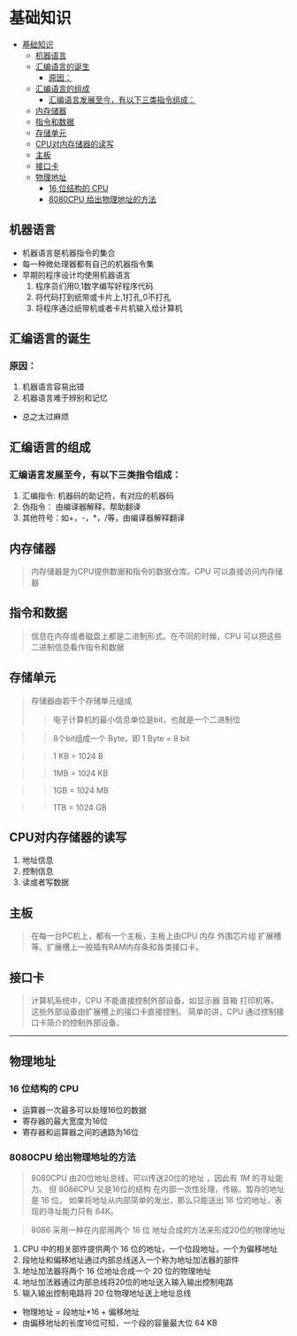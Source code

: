 # 基础知识
<!-- TOC -->

- [基础知识](#%E5%9F%BA%E7%A1%80%E7%9F%A5%E8%AF%86)
    - [机器语言](#%E6%9C%BA%E5%99%A8%E8%AF%AD%E8%A8%80)
    - [汇编语言的诞生](#%E6%B1%87%E7%BC%96%E8%AF%AD%E8%A8%80%E7%9A%84%E8%AF%9E%E7%94%9F)
        - [原因：](#%E5%8E%9F%E5%9B%A0%EF%BC%9A)
    - [汇编语言的组成](#%E6%B1%87%E7%BC%96%E8%AF%AD%E8%A8%80%E7%9A%84%E7%BB%84%E6%88%90)
        - [汇编语言发展至今，有以下三类指令组成：](#%E6%B1%87%E7%BC%96%E8%AF%AD%E8%A8%80%E5%8F%91%E5%B1%95%E8%87%B3%E4%BB%8A%EF%BC%8C%E6%9C%89%E4%BB%A5%E4%B8%8B%E4%B8%89%E7%B1%BB%E6%8C%87%E4%BB%A4%E7%BB%84%E6%88%90%EF%BC%9A)
    - [内存储器](#%E5%86%85%E5%AD%98%E5%82%A8%E5%99%A8)
    - [指令和数据](#%E6%8C%87%E4%BB%A4%E5%92%8C%E6%95%B0%E6%8D%AE)
    - [存储单元](#%E5%AD%98%E5%82%A8%E5%8D%95%E5%85%83)
    - [CPU对内存储器的读写](#cpu%E5%AF%B9%E5%86%85%E5%AD%98%E5%82%A8%E5%99%A8%E7%9A%84%E8%AF%BB%E5%86%99)
    - [主板](#%E4%B8%BB%E6%9D%BF)
    - [接口卡](#%E6%8E%A5%E5%8F%A3%E5%8D%A1)
    - [物理地址](#%E7%89%A9%E7%90%86%E5%9C%B0%E5%9D%80)
        - [16 位结构的 CPU](#16-%E4%BD%8D%E7%BB%93%E6%9E%84%E7%9A%84-cpu)
        - [8080CPU 给出物理地址的方法](#8080cpu-%E7%BB%99%E5%87%BA%E7%89%A9%E7%90%86%E5%9C%B0%E5%9D%80%E7%9A%84%E6%96%B9%E6%B3%95)

<!-- /TOC -->

## 机器语言

* 机器语言是机器指令的集合  
* 每一种微处理器都有自己的机器指令集
* 早期的程序设计均使用机器语言
    1. 程序员们用0,1数字编写好程序代码  
    2. 将代码打到纸带或卡片上,1打孔,0不打孔  
    3. 将程序通过纸带机或者卡片机输入给计算机

## 汇编语言的诞生

### 原因： ###
1. 机器语言容易出错
2. 机器语言难于辨别和记忆

* 总之太过麻烦

## 汇编语言的组成

### 汇编语言发展至今，有以下三类指令组成：

1. 汇编指令: 机器码的助记符，有对应的机器码
2. 伪指令：  由编译器解释，帮助翻译
3. 其他符号：如+，-，*，/等，由编译器解释翻译

## 内存储器
> 内存储器是为CPU提供数据和指令的数据仓库。CPU 可以直接访问内存储器

## 指令和数据
> 信息在内存或者磁盘上都是二进制形式。在不同的时候，CPU 可以把这些二进制信息看作指令和数据

## 存储单元
> 存储器由若干个存储单元组成
>> 电子计算机的最小信息单位是bit，也就是一个二进制位

>> 8个bit组成一个 Byte，即 1 Byte = 8 bit

>> 1 KB = 1024 B

>> 1MB = 1024 KB

>> 1GB = 1024 MB

>> 1TB = 1024 GB

## CPU对内存储器的读写
1. 地址信息
2. 控制信息
3. 读或者写数据

## 主板

> 在每一台PC机上，都有一个主板，主板上由CPU  内存   外围芯片组  扩展槽等。扩展槽上一般插有RAM内存条和各类接口卡。

## 接口卡

> 计算机系统中，CPU 不能直接控制外部设备，如显示器 音箱 打印机等。 这些外部设备由扩展槽上的接口卡直接控制。
> 简单的讲，CPU 通过控制接口卡简介的控制外部设备。



****
## 物理地址

### 16 位结构的 CPU
* 运算器一次最多可以处理16位的数据
* 寄存器的最大宽度为16位
* 寄存器和运算器之间的通路为16位

### 8080CPU 给出物理地址的方法
> 8080CPU 由20位地址总线，可以传送20位的地址 ，因此有 *1M* 的寻址能力。
> 但 8086CPU 又是16位的结构 在内部一次性处理，传输，暂存的地址是 16 位。
> 如果将地址从内部简单的发出，那么只能送出 16 位的地址，表现的寻址能力只有 64K。

> 8086 采用一种在内部用两个 16 位 地址合成的方法来形成20位的物理地址
1. CPU 中的相关部件提供两个 16 位的地址，一个位段地址，一个为偏移地址
2. 段地址和偏移地址通过内部总线送入一个称为地址加法器的部件
3. 地址加法器将两个 16 位地址合成一个 20 位的物理地址
4. 地址加法器通过内部总线将20位的地址送入输入输出控制电路
5. 输入输出控制电路将 20 位物理地址送上地址总线

* 物理地址 =  段地址*16 + 偏移地址
* 由偏移地址的长度16位可知，一个段的容量最大位 64 KB